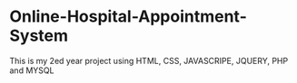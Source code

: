 # Online-Hospital-Appointment-System
This is my 2ed year project using HTML, CSS, JAVASCRIPE, JQUERY, PHP and MYSQL
